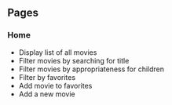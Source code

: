 ## Pages

### Home
* Display list of all movies
* Filter movies by searching for title
* Filter movies by appropriateness for children
* Filter by favorites
* Add movie to favorites
* Add a new movie